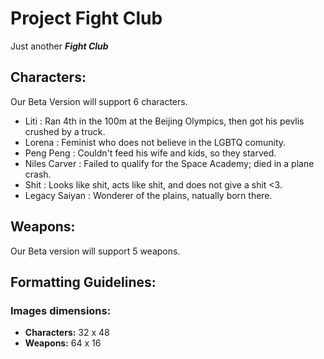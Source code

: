 # Project Fight Club
Just another ***Fight Club***
## Characters:
 Our Beta Version will support 6 characters.
  * Liti : Ran 4th in the 100m at the Beijing Olympics, then got his pevlis crushed by a truck.
  * Lorena : Feminist who does not believe in the LGBTQ comunity.
  * Peng Peng : Couldn't feed his wife and kids, so they starved.
  * Niles Carver : Failed to qualify for the Space Academy; died in a plane crash.
  * Shit : Looks like shit, acts like shit, and does not give a shit <3.
  * Legacy Saiyan : Wonderer of the plains, natually born there.
  
## Weapons:
Our Beta version will support 5 weapons. 

## Formatting Guidelines:

### Images dimensions:
  * **Characters:** 32 x 48
  * **Weapons:** 64 x 16
    
